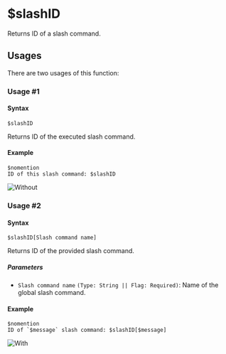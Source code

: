 # $slashID
Returns ID of a slash command.

## Usages
There are two usages of this function:

### Usage #1
#### Syntax
```
$slashID
```
Returns ID of the executed slash command.

#### Example
```
$nomention
ID of this slash command: $slashID
```
![Without](https://user-images.githubusercontent.com/70456337/191593122-4fd47d30-f108-4b4a-b44b-b1f3b5df9980.png)

### Usage #2
#### Syntax
```
$slashID[Slash command name]
```
Returns ID of the provided slash command.

##### Parameters 
- `Slash command name` `(Type: String || Flag: Required)`: Name of the global slash command.

#### Example
```
$nomention
ID of `$message` slash command: $slashID[$message]
```
![With](https://user-images.githubusercontent.com/70456337/191593196-6ec89d57-a84c-47d8-b982-63aa3471b40d.png)
